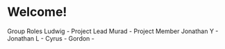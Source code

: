 # Welcome!
Group Roles
Ludwig - Project Lead
Murad - Project Member
Jonathan Y - 
Jonathan L -
Cyrus -
Gordon -
